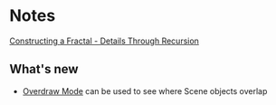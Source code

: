 # Notes

[Constructing a Fractal - Details Through Recursion](https://catlikecoding.com/unity/tutorials/constructing-a-fractal/)

## What's new
- [Overdraw Mode](https://docs.unity3d.com/Manual/ViewModes.html) can be used to see where Scene objects overlap
